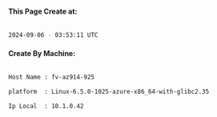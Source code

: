 
   
#### This Page Create at:

```bash

2024-09-06 - 03:53:11 UTC

```

#### Create By Machine:

```bash

Host Name : fv-az914-925

platform  : Linux-6.5.0-1025-azure-x86_64-with-glibc2.35

Ip Local  : 10.1.0.42

```

